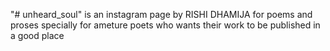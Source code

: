 "# unheard_soul" is an instagram page by RISHI DHAMIJA for poems and proses specially for ameture poets who wants their work to be published in a good place
